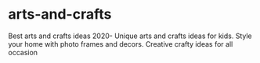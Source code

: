 # arts-and-crafts
Best arts and crafts ideas 2020- Unique arts and crafts ideas for kids. Style your home with photo frames and decors. Creative crafty ideas for all occasion
